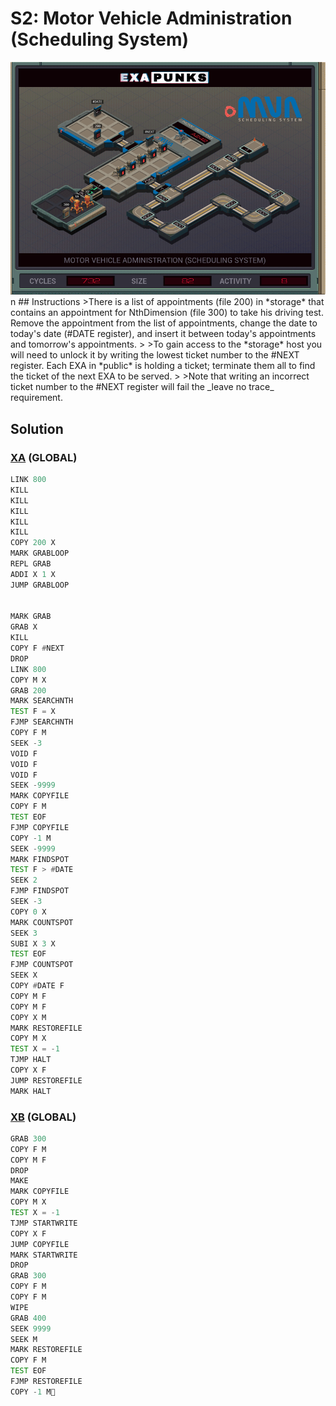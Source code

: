 # S2: Motor Vehicle Administration (Scheduling System)
<div align='center'><img src='PB053.gif' /></div>
n
## Instructions
>There is a list of appointments (file 200) in *storage* that contains an appointment for NthDimension (file 300) to take his driving test. Remove the appointment from the list of appointments, change the date to today's date (#DATE register), and insert it between today's appointments and tomorrow's appointments.
>
>To gain access to the *storage* host you will need to unlock it by writing the lowest ticket number to the #NEXT register. Each EXA in *public* is holding a ticket; terminate them all to find the ticket of the next EXA to be served.
>
>Note that writing an incorrect ticket number to the #NEXT register will fail the _leave no trace_ requirement.

## Solution

### [XA](XA.exa) (GLOBAL)
```asm
LINK 800
KILL
KILL
KILL
KILL
KILL
COPY 200 X
MARK GRABLOOP
REPL GRAB
ADDI X 1 X
JUMP GRABLOOP


MARK GRAB
GRAB X
KILL
COPY F #NEXT
DROP
LINK 800
COPY M X
GRAB 200
MARK SEARCHNTH
TEST F = X
FJMP SEARCHNTH
COPY F M
SEEK -3
VOID F
VOID F
VOID F
SEEK -9999
MARK COPYFILE
COPY F M
TEST EOF
FJMP COPYFILE
COPY -1 M
SEEK -9999
MARK FINDSPOT
TEST F > #DATE
SEEK 2
FJMP FINDSPOT
SEEK -3
COPY 0 X
MARK COUNTSPOT
SEEK 3
SUBI X 3 X
TEST EOF
FJMP COUNTSPOT
SEEK X
COPY #DATE F
COPY M F
COPY M F
COPY X M
MARK RESTOREFILE
COPY M X
TEST X = -1
TJMP HALT
COPY X F
JUMP RESTOREFILE
MARK HALT
```

### [XB](XB.exa) (GLOBAL)
```asm
GRAB 300
COPY F M
COPY M F
DROP
MAKE
MARK COPYFILE
COPY M X
TEST X = -1
TJMP STARTWRITE
COPY X F
JUMP COPYFILE
MARK STARTWRITE
DROP
GRAB 300
COPY F M
COPY F M
WIPE
GRAB 400
SEEK 9999
SEEK M
MARK RESTOREFILE
COPY F M
TEST EOF
FJMP RESTOREFILE
COPY -1 M
```